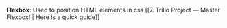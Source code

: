 **Flexbox**: Used to position HTML elements in css [[7. Trillo Project — Master Flexbox! | Here is a quick guide]]